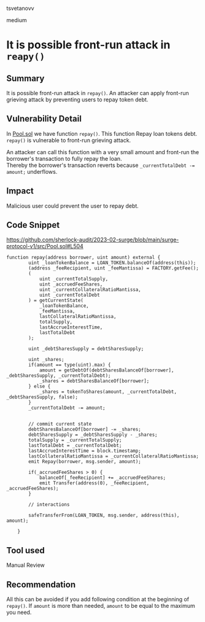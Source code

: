 tsvetanovv

medium

# It is possible front-run attack in `reapy()`

## Summary
It is possible front-run attack in `repay()`. An attacker can apply front-run grieving attack by preventing users to repay token debt.

## Vulnerability Detail
In [Pool.sol](https://github.com/sherlock-audit/2023-02-surge/blob/main/surge-protocol-v1/src/Pool.sol#L504) we have function `repay()`. 
This function Repay loan tokens debt. `repay()` is vulnerable to front-run grieving attack. 

An attacker can call this function with a very small amount and front-run the borrower's transaction to fully repay the loan.  
Thereby the borrower's transaction reverts because `_currentTotalDebt -= amount;` underflows.

## Impact
Malicious user could prevent the user to repay debt.

## Code Snippet
https://github.com/sherlock-audit/2023-02-surge/blob/main/surge-protocol-v1/src/Pool.sol#L504
```solidity
function repay(address borrower, uint amount) external {
        uint _loanTokenBalance = LOAN_TOKEN.balanceOf(address(this));
        (address _feeRecipient, uint _feeMantissa) = FACTORY.getFee();
        (  
            uint _currentTotalSupply,
            uint _accruedFeeShares,
            uint _currentCollateralRatioMantissa,
            uint _currentTotalDebt
        ) = getCurrentState(
            _loanTokenBalance,
            _feeMantissa,
            lastCollateralRatioMantissa,
            totalSupply,
            lastAccrueInterestTime,
            lastTotalDebt
        );

        uint _debtSharesSupply = debtSharesSupply;

        uint _shares;
        if(amount == type(uint).max) {
            amount = getDebtOf(debtSharesBalanceOf[borrower], _debtSharesSupply, _currentTotalDebt);
            _shares = debtSharesBalanceOf[borrower];
        } else {
            _shares = tokenToShares(amount, _currentTotalDebt, _debtSharesSupply, false);
        }
        _currentTotalDebt -= amount;


        // commit current state
        debtSharesBalanceOf[borrower] -= _shares;
        debtSharesSupply = _debtSharesSupply - _shares;
        totalSupply = _currentTotalSupply;
        lastTotalDebt = _currentTotalDebt;
        lastAccrueInterestTime = block.timestamp;
        lastCollateralRatioMantissa = _currentCollateralRatioMantissa;
        emit Repay(borrower, msg.sender, amount);

        if(_accruedFeeShares > 0) {
            balanceOf[_feeRecipient] += _accruedFeeShares;
            emit Transfer(address(0), _feeRecipient, _accruedFeeShares);
        }

        // interactions

        safeTransferFrom(LOAN_TOKEN, msg.sender, address(this), amount);

    }
```

## Tool used

Manual Review

## Recommendation

All this can be avoided if you add following condition at the beginning of `repay()`.
If `amount` is more than needed, `amount` to be equal to the maximum you need.